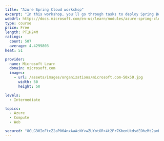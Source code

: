 ```yaml
---
title: "Azure Spring Cloud workshop"
excerpt: "In this workshop, you'll go through tasks to deploy Spring Boot microservices to Azure Spring Cloud (ASC)."
webUrl: https://docs.microsoft.com/en-us/learn/modules/azure-spring-cloud-workshop/
type: course
price: Free
length: PT1H24M
ratings:
  count: 507
  average: 4.4299803
heat: 51

provider:
  name: Microsoft Learn
  domain: microsoft.com
  images:
    - url: /assets/images/organizations/microsoft.com-50x50.jpg
      width: 50
      height: 50

levels:
  - Intermediate

topics:
  - Azure
  - Compute
  - Web

secured: "8GLG30IoFtcZ2aP064nxAaAcNYvwZUYotOR+4t2Pr7KbenUkdsdEOhzMt2axHQZqFveMDzOYWUXIneXzLhMSh0QRFM/xMGdsiIonnEVsujHezvYbncpzLvN5ZBmFTqGa5imselrOsGVkP5J/fXkvM2sCdsM4SihohTaRAZxorlR8OgxBlATH33+g8Xwo6uFco6kcv69237ypX6A0kivvL9Ic89D6BWJ3Io00KjxFcN8afyW3a4uBw8O+aQ5YEhbk/VV89NhZQHff8jjTtW8sXEZnG+n+FsWMqNO202ETY+IYPr2sSV3Yrz/zf8LcfSXj2dACGKFdXvhX2E3epOvvrrmRsbmfBZaBqhHqm8jmEhCj5WUJrHdGMdnNYkmldsIj2Uvn4/qYy05oomNMcPh7eFgxnRePO6G3Q/LnabgbJ9Y=;hXQE4kJ9zdGZY79lmGiE2A=="
---
```


